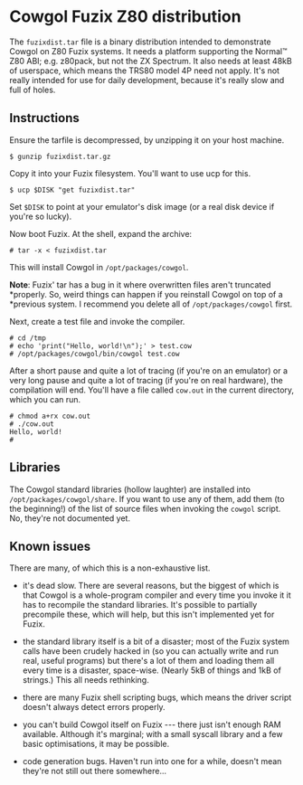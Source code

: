 Cowgol Fuzix Z80 distribution
=============================

The `fuzixdist.tar` file is a binary distribution intended to demonstrate
Cowgol on Z80 Fuzix systems. It needs a platform supporting the Normal™ Z80
ABI; e.g. z80pack, but not the ZX Spectrum. It also needs at least 48kB of
userspace, which means the TRS80 model 4P need not apply. It's not really
intended for use for daily development, because it's really slow and full of
holes.

Instructions
------------

Ensure the tarfile is decompressed, by unzipping it on your host machine.

    $ gunzip fuzixdist.tar.gz

Copy it into your Fuzix filesystem. You'll want to use ucp for this.

    $ ucp $DISK "get fuzixdist.tar"

Set `$DISK` to point at your emulator's disk image (or a real disk device if
you're so lucky).

Now boot Fuzix. At the shell, expand the archive:

    # tar -x < fuzixdist.tar

This will install Cowgol in `/opt/packages/cowgol`.

**Note**: Fuzix' tar has a bug in it where overwritten files aren't truncated
*properly. So, weird things can happen if you reinstall Cowgol on top of a
*previous system. I recommend you delete all of `/opt/packages/cowgol` first.

Next, create a test file and invoke the compiler.

    # cd /tmp
    # echo 'print("Hello, world!\n");' > test.cow
    # /opt/packages/cowgol/bin/cowgol test.cow

After a short pause and quite a lot of tracing (if you're on an emulator) or
a very long pause and quite a lot of tracing (if you're on real hardware),
the compilation will end. You'll have a file called `cow.out` in the current
directory, which you can run.

    # chmod a+rx cow.out
    # ./cow.out
    Hello, world!
    #

Libraries
---------

The Cowgol standard libraries (hollow laughter) are installed into
`/opt/packages/cowgol/share`. If you want to use any of them, add them (to
the beginning!) of the list of source files when invoking the `cowgol`
script. No, they're not documented yet.

Known issues
------------

There are many, of which this is a non-exhaustive list.

  - it's dead slow. There are several reasons, but the biggest of which is
    that Cowgol is a whole-program compiler and every time you invoke it it
    has to recompile the standard libraries. It's possible to partially
    precompile these, which will help, but this isn't implemented yet for
    Fuzix.

  - the standard library itself is a bit of a disaster; most of the Fuzix
    system calls have been crudely hacked in (so you can actually write and
    run real, useful programs) but there's a lot of them and loading them all
    every time is a disaster, space-wise. (Nearly 5kB of things and 1kB of
    strings.) This all needs rethinking.

  - there are many Fuzix shell scripting bugs, which means the driver script
    doesn't always detect errors properly.

  - you can't build Cowgol itself on Fuzix --- there just isn't enough RAM
    available. Although it's marginal; with a small syscall library and a few
    basic optimisations, it may be possible.

  - code generation bugs. Haven't run into one for a while, doesn't mean
    they're not still out there somewhere...
